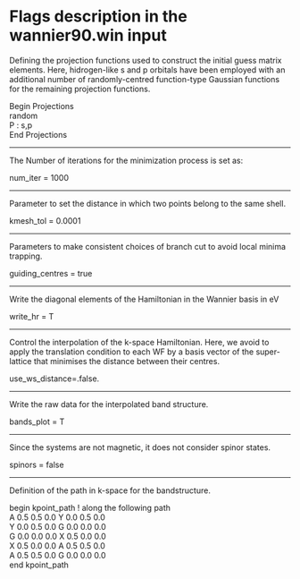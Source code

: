 # Flags description in the wannier90.win input
Defining the projection functions used to construct the initial guess matrix elements. Here, hidrogen-like s and p orbitals have been employed with an additional number of randomly-centred function-type Gaussian functions for the remaining projection functions.

Begin Projections \
random \
P :  s,p\
End Projections

___________________________________________________________________________________________________________________
The Number of iterations for the minimization process is set as:

num_iter = 1000

___________________________________________________________________________________________________________________
Parameter to set the distance in which two points belong to the same shell.

kmesh_tol = 0.0001

___________________________________________________________________________________________________________________
Parameters to make consistent choices of branch cut to avoid local minima trapping. 

guiding_centres = true

___________________________________________________________________________________________________________________
Write the diagonal elements of the Hamiltonian in the Wannier basis in eV 

write_hr = T

___________________________________________________________________________________________________________________
Control the interpolation of the k-space Hamiltonian. Here, we avoid to apply the translation condition to each WF by a basis vector of the super-lattice that minimises the distance between their centres. 

use_ws_distance=.false.

___________________________________________________________________________________________________________________
Write the raw data for the interpolated band structure.

bands_plot = T

___________________________________________________________________________________________________________________
Since the systems are not magnetic, it does not consider spinor states.

spinors = false

___________________________________________________________________________________________________________________
Definition of the path in k-space for the bandstructure.

begin kpoint_path ! along the following path\
A 0.5 0.5 0.0  Y 0.0 0.5 0.0\
Y 0.0 0.5 0.0  G 0.0 0.0 0.0\
G 0.0 0.0 0.0  X 0.5 0.0 0.0\
X 0.5 0.0 0.0  A 0.5 0.5 0.0\
A 0.5 0.5 0.0  G 0.0 0.0 0.0\
end kpoint_path
